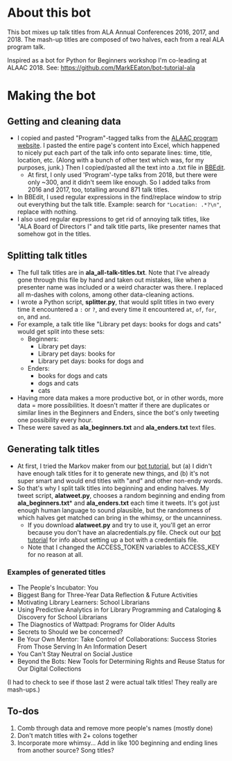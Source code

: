 # About this bot

This bot mixes up talk titles from ALA Annual Conferences 2016, 2017, and 2018. The mash-up titles are composed of two halves, each from a real ALA program talk.

Inspired as a bot for Python for Beginners workshop I'm co-leading at ALAAC 2018. See: https://github.com/MarkEEaton/bot-tutorial-ala 

# Making the bot

## Getting and cleaning data

- I copied and pasted "Program"-tagged talks from the [ALAAC program website](https://www.eventscribe.com/2018/ALA-Annual/agenda.asp?h=Full%20Schedule&BCFO=S|E). I pasted the entire page's content into Excel, which happened to nicely put each part of the talk info onto separate lines: time, title, location, etc. (Along with a bunch of other text which was, for my purposes, junk.) Then I copied/pasted all the text into a .txt file in [BBEdit](https://www.barebones.com/products/bbedit/).
	- At first, I only used 'Program'-type talks from 2018, but there were only ~300, and it didn't seem like enough. So I added talks from 2016 and 2017, too, totalling around 871 talk titles.
- In BBEdit, I used regular expressions in the find/replace window to strip out everything but the talk title. Example: search for `"Location: .*?\n"`, replace with nothing.
- I also used regular expressions to get rid of annoying talk titles, like "ALA Board of Directors I" and talk title parts, like presenter names that somehow got in the titles. 


## Splitting talk titles

- The full talk titles are in **ala\_all-talk-titles.txt**. Note that I've already gone through this file by hand and taken out mistakes, like when a presenter name was included or a weird character was there. I replaced all m-dashes with colons, among other data-cleaning actions. 
- I wrote a Python script, **splitter.py**, that would split titles in two every time it encountered a `:` or `?`, and every time it encountered `at`, `of`, `for`, `on`, and `and`. 
- For example, a talk title like "Library pet days: books for dogs and cats" would get split into these sets: 
	 - Beginners: 
	 	- Library pet days:
	 	- Library pet days: books for 
	 	- Library pet days: books for dogs and
	 - Enders:
	 	- books for dogs and cats
	 	- dogs and cats
	 	- cats
- Having more data makes a more productive bot, or in other words, more data = more possibilities. It doesn't matter if there are duplicates or similar lines in the Beginners and Enders, since the bot's only tweeting one possibility every hour. 
- These were saved as **ala\_beginners.txt** and **ala\_enders.txt** text files. 

## Generating talk titles

- At first, I tried the Markov maker from our [bot tutorial](https://github.com/MarkEEaton/bot-tutorial-ala), but (a) I didn't have enough talk titles for it to generate new things, and (b) it's not super smart and would end titles with "and" and other non-endy words.
- So that's why I split talk titles into beginning and ending halves. My tweet script, **alatweet.py**, chooses a random beginning and ending from **ala\_beginners.txt*** and **ala\_enders.txt** each time it tweets. It's got just enough human language to sound plausible, but the randomness of which halves get matched can bring in the whimsy, or the uncanniness. 
	- If you download **alatweet.py** and try to use it, you'll get an error because you don't have an alacredentials.py file. Check out our [bot tutorial](https://github.com/MarkEEaton/bot-tutorial-ala) for info about setting up a bot with a credentials file.
	- Note that I changed the ACCESS\_TOKEN variables to ACCESS\_KEY for no reason at all. 

### Examples of generated titles

- The People's Incubator: You
- Biggest Bang for Three-Year Data Reflection & Future Activities
- Motivating Library Learners: School Librarians
- Using Predictive Analytics in for Library Programming and Cataloging & Discovery for School Librarians
- The Diagnostics of Wattpad: Programs for Older Adults
- Secrets to Should we be concerned?
- Be Your Own Mentor: Take Control of Collaborations: Success Stories From Those Serving In An Information Desert
- You Can't Stay Neutral on Social Justice
- Beyond the Bots: New Tools for Determining Rights and Reuse Status for Our Digital Collections

(I had to check to see if those last 2 were actual talk titles! They really are mash-ups.)

## To-dos
1. Comb through data and remove more people's names (mostly done)
1. Don't match titles with 2+ colons together 
1. Incorporate more whimsy... Add in like 100 beginning and ending lines from another source? Song titles? 

